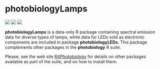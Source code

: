 # photobiologyLamps #

[![](http://www.r-pkg.org/badges/version/photobiologyLamps)](https://cran.r-project.org/package=photobiologyLamps) [![](http://cranlogs.r-pkg.org/badges/photobiologyLamps)](https://cran.r-project.org/package=photobiologyLamps) [![](http://cranlogs.r-pkg.org/badges/grand-total/photobiologyLamps)](https://cran.r-project.org/package=photobiologyLamps)

__photobiologyLamps__ is a data-only R package containing spectral emission data for diverse types of lamps, while data for LEDs sold as electronic components are included in package __photobiologyLEDs__. This package complements other packages in the __photobiology__ R suite.

Please, see the web site [R4Photobiology](http://www.r4photobiology.info) for details on other packages available as part of the suite, and on how to install them.

